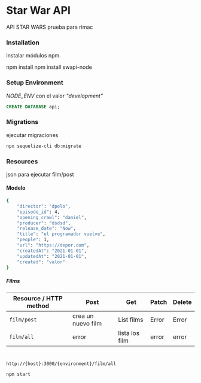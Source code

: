 # Star War API

API STAR WARS prueba para rimac
### Installation 

instalar módulos npm.

npm install
npm install swapi-node

### Setup Environment

*NODE_ENV* con el valor *"development"*


```sql
CREATE DATABASE api;
```

### Migrations

ejecutar migraciones

```sh
npx sequelize-cli db:migrate 
```

### Resources

json para ejecutar film/post

#### Modelo

```bash
{
    "director": "dpolo",
    "episode_id": 4,
    "opening_crawl": "daniel",
    "producer": "dsdsd",
    "release_date": "Now",
    "title": "el programador vuelve",
    "people": 1,
    "url": "https://depor.com",
    "createdAt": "2021-01-01",
    "updatedAt": "2021-01-01",
    "created": "valor"
}
```

##### Films

| Resource / HTTP method | Post             | Get         | Patch                  | Delete             |
| ---------------------- | ---------------- | ----------- | ---------------------- | ------------------ |
| `film/post`            | crea un nuevo film  | List films  | Error                  | Error              |
| `film/all`       | error         | lista los film    | error | error       |


#

```sh
http://{host}:3000/{environment}/film/all
```

```sh
npm start
```